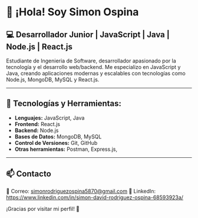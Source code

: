 # 👋 ¡Hola! Soy Simon Ospina

## 💻 Desarrollador Junior | JavaScript | Java | Node.js | React.js

Estudiante de Ingenieria de Software, desarrollador apasionado por la tecnología y el desarrollo web/backend. Me especializo en JavaScript y Java, creando aplicaciones modernas y escalables con tecnologías como Node.js, MongoDB, MySQL y React.js.

---

## 🚀 Tecnologías y Herramientas:

- **Lenguajes:** JavaScript, Java  
- **Frontend:** React.js  
- **Backend:** Node.js  
- **Bases de Datos:** MongoDB, MySQL  
- **Control de Versiones:** Git, GitHub  
- **Otras herramientas:** Postman, Express.js,

---

## 📫 Contacto

📧 Correo: simonrodriguezospina5870@gmail.com
💼 LinkedIn: https://www.linkedin.com/in/simon-david-rodriguez-ospina-68593923a/  

¡Gracias por visitar mi perfil! 🚀  
